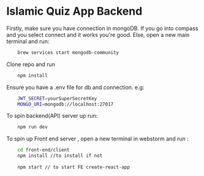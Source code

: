 # Islamic Quiz App Backend
Firstly, make sure you have connection in mongoDB.
If you go into compass and you select connect and it works you're good.
Else, open a new main terminal and run:

```bash
    brew services start mongodb-community

```

Clone repo and run
```bash
    npm install
```

Ensure you have a .env file for db and connection.
e.g:

```bash
    JWT_SECRET=yourSuperSecretKey
    MONGO_URI=mongodb://localhost:27017
```

To spin backend(API) server up run:

```bash
    npm run dev
```
To spin up Front end server , open a new terminal
in webstorm and run :

```bash
    cd front-end/client
    npm install //to install if not
    
    npm start // to start FE create-react-app
```